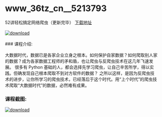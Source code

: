 # www_36tz_cn__5213793
52讲轻松搞定网络爬虫（更新完毕）
[下载地址](http://www.36tz.cn/article/5213793 "下载地址")
<br/></br>[![download](http://36tz.cn/muke_img/2020_06_1-54-300x210.png "下载地址")](http://www.36tz.cn/article/5213793 "下载地址")
<br/></br>### 课程介绍:<br/></br>大数据时代，数据已是各家企业立身之根本。如何保护自家数据？如何爬取别人家的数据？成为各家数据工程师的矛和盾，也让爬虫与反爬虫技术在这几年飞速发展。
很多有 Python 基础的人，都会选择先学习爬虫，让自己辛苦所学，得以实践。但确发现自己根本爬取不到对方软件的数据？
之所以这样，是因为反爬虫技术的进步，让你所学习的爬虫技术，已经落后于这个时代。用“上个时代”的爬虫技术爬取“大数据时代”的数据，必然难有成果。

### 课程截图:
[![download](http://36tz.cn/muke_img/2020_06_1-127.png "下载地址")](http://www.36tz.cn/article/5213793 "下载地址")
